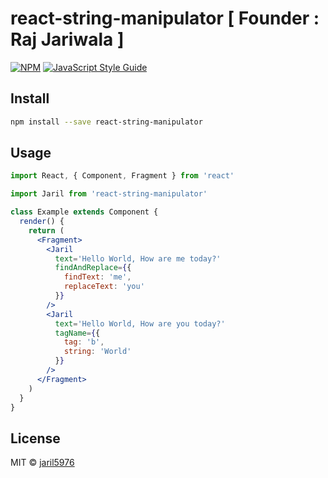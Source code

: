 # react-string-manipulator [ Founder : Raj Jariwala ]

[![NPM](https://img.shields.io/npm/v/react-string-manipulator.svg)](https://www.npmjs.com/package/react-string-manipulator) [![JavaScript Style Guide](https://img.shields.io/badge/code_style-standard-brightgreen.svg)](https://standardjs.com)

## Install

```bash
npm install --save react-string-manipulator
```

## Usage

```jsx
import React, { Component, Fragment } from 'react'

import Jaril from 'react-string-manipulator'

class Example extends Component {
  render() {
    return (
      <Fragment>
        <Jaril
          text='Hello World, How are me today?'
          findAndReplace={{
            findText: 'me',
            replaceText: 'you'
          }}
        />
        <Jaril
          text='Hello World, How are you today?'
          tagName={{
            tag: 'b',
            string: 'World'
          }}
        />
      </Fragment>
    )
  }
}
```

## License

MIT © [jaril5976](https://github.com/jaril5976)
